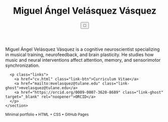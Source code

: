 <!doctype html>
<html lang="en">
<head>
  <meta charset="utf-8" />
  <meta name="viewport" content="width=device-width,initial-scale=1" />
  <title>Miguel Ángel Velásquez Vásquez — Home</title>
  <link rel="stylesheet" href="style.css">
</head>
<body class="light">
  <header class="topbar">
    <div class="container">
      <h1 class="name">Miguel Ángel Velásquez Vásquez</h1>
      <button id="themeToggle" class="theme-toggle" aria-label="Toggle dark mode">🌙</button>
    </div>
  </header>

  <main class="container content">
    <section class="bio-card">
      <p class="bio">
        Miguel Ángel Velásquez Vásquez is a cognitive neuroscientist specializing in musical training, neurofeedback, and brain plasticity. He studies how music and neural interventions affect attention, memory, and sensorimotor synchronization.
      </p>

      <p class="links">
        <a href="cv.html" class="link-btn">Curriculum Vitae</a>
        <a href="mailto:mvelasquez@tulane.edu" class="link-ghost">mvelasquez@tulane.edu</a>
        <a href="https://orcid.org/0009-0007-3620-8689" class="link-ghost" target="_blank" rel="noopener">ORCID</a>
      </p>
    </section>
  </main>

  <footer class="container footer">
    <small>Minimal portfolio • HTML + CSS • GitHub Pages</small>
  </footer>

  <script>
    // Dark mode toggle (persists)
    (function(){
      const root = document.documentElement;
      const body = document.body;
      const btn = document.getElementById('themeToggle');
      const saved = localStorage.getItem('theme');
      if (saved === 'dark') body.classList.replace('light','dark');
      function updateIcon() {
        btn.textContent = body.classList.contains('dark') ? '☀️' : '🌙';
      }
      updateIcon();
      btn.addEventListener('click', () => {
        body.classList.toggle('dark');
        body.classList.toggle('light');
        localStorage.setItem('theme', body.classList.contains('dark') ? 'dark' : 'light');
        updateIcon();
      });
    })();
  </script>
</body>
</html>
